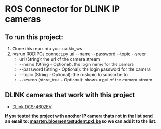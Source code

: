 # ROS Connector for DLINK IP cameras
## To run this project:
1. Clone this repo into your catkin_ws
2. rosrun RODIPCa connect.py url --name --password --topic --sreen
   * url (String): the url of the camera stream
   * --name (String - Optional): the login name for the camera
   * --password (String - Optional): the login password for the camera
   * --topic (String - Optional): the rostopic to subscribe to
   * --screen (store_true - Optional): shows a gui of the camera stream

## DLINK cameras that work with this project
* [DLink DCS-4602EV](http://www.dlink.com/uk/en/products/dcs-4602ev-full-hd-outdoor-vandal-proof-poe-dome-camera)

**If you tested the project with another IP camera thats not in the list send an email to: maarten.bloemen@student.pxl.be so we can add it to the list.**
